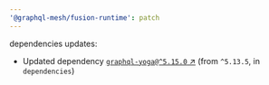 ```yaml
---
'@graphql-mesh/fusion-runtime': patch
---
```


dependencies updates: 

- Updated dependency [`graphql-yoga@^5.15.0` ↗︎](https://www.npmjs.com/package/graphql-yoga/v/5.15.0) (from `^5.13.5`, in `dependencies`)
